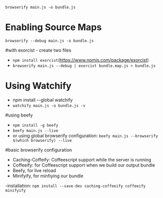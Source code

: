`browserify main.js -o bundle.js`

# Enabling Source Maps
`browserify --debug main.js -o bundle.js`

#with exorcist - create two files
- `npm install exorcist`(https://www.npmjs.com/package/exorcist)
- `browserify main.js --debug | exorcist bundle.map.js > bundle.js`

# Using Watchify
- npm install --global watchify
- `watchify main.js -o bundle.js -v`

#using beefy
- `npm install -g beefy`
- `beefy main.js --live`
- or using global browserify configuration: `beefy main.js --browserify $(which browserify) --live`

#basic browserify configuration
- Caching-Coffeify: Coffeescript support while the server is running
- Coffeeify: for Coffeescript support when we build our output bundle
- Beefy, for live reload
- Minifyify, for minfiying our bundle

-installation: `npm install --save-dev caching-coffeeify coffeeify minifyify`
